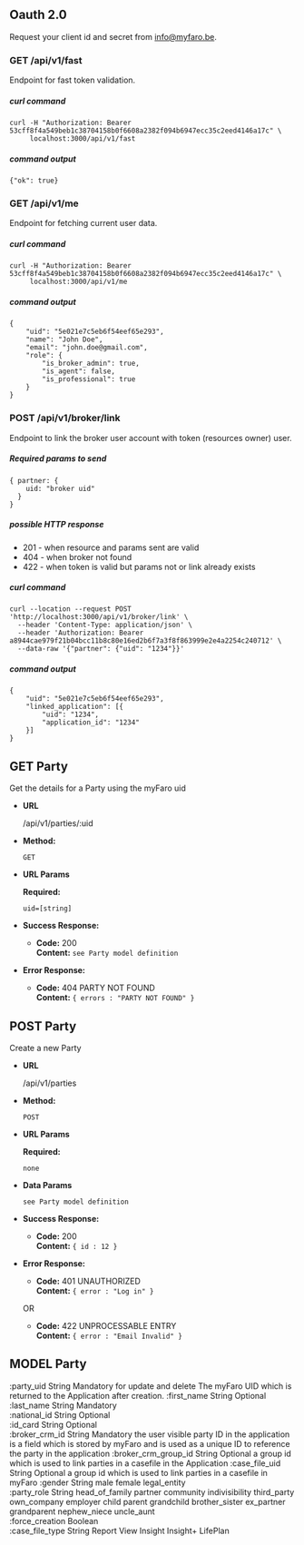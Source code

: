 ## Oauth 2.0

Request your client id and secret from info@myfaro.be.

### GET    /api/v1/fast

Endpoint for fast token validation.

##### curl command

```
curl -H "Authorization: Bearer 53cff8f4a549beb1c38704158b0f6608a2382f094b6947ecc35c2eed4146a17c" \
     localhost:3000/api/v1/fast
```

##### command output
```
{"ok": true}
```

### GET    /api/v1/me

Endpoint for fetching current user data.

##### curl command

```
curl -H "Authorization: Bearer 53cff8f4a549beb1c38704158b0f6608a2382f094b6947ecc35c2eed4146a17c" \
     localhost:3000/api/v1/me
```

##### command output
```
{
    "uid": "5e021e7c5eb6f54eef65e293",
    "name": "John Doe",
    "email": "john.doe@gmail.com",
    "role": {
        "is_broker_admin": true,
        "is_agent": false,
        "is_professional": true
    }
}
```

### POST    /api/v1/broker/link

Endpoint to link the broker user account with token (resources owner) user.

##### Required params to send

```
{ partner: {
    uid: "broker uid"
  }
}
```

##### possible HTTP response

* 201 - when resource and params sent are valid
* 404 - when broker not found
* 422 - when token is valid but params not or link already exists

##### curl command

```
curl --location --request POST 'http://localhost:3000/api/v1/broker/link' \
  --header 'Content-Type: application/json' \
  --header 'Authorization: Bearer a8944cae979f21b04bcc11b8c80e16ed2b6f7a3f8f863999e2e4a2254c240712' \
  --data-raw '{"partner": {"uid": "1234"}}'
```

##### command output
```
{
    "uid": "5e021e7c5eb6f54eef65e293",
    "linked_application": [{
        "uid": "1234",
        "application_id": "1234"
    }]
}
```



GET Party
----
Get the details for a Party using the myFaro uid

* **URL**

  /api/v1/parties/:uid

* **Method:**

  `GET`
  
*  **URL Params**

   **Required:**
 
   `uid=[string]`

* **Success Response:**

  * **Code:** 200 <br />
    **Content:** `see Party model definition`
 
* **Error Response:**

  * **Code:** 404 PARTY NOT FOUND <br />
    **Content:** `{ errors : "PARTY NOT FOUND" }`
  
POST Party
----
Create a new Party

* **URL**

  /api/v1/parties

* **Method:**

  `POST`
  
*  **URL Params**

   **Required:**
 
   `none`

* **Data Params**

   
   `see Party model definition`

* **Success Response:**
  
  * **Code:** 200 <br />
    **Content:** `{ id : 12 }`
 
* **Error Response:**

  * **Code:** 401 UNAUTHORIZED <br />
    **Content:** `{ error : "Log in" }`

  OR

  * **Code:** 422 UNPROCESSABLE ENTRY <br />
    **Content:** `{ error : "Email Invalid" }`

MODEL Party
----

:party_uid	String	Mandatory for update and delete	The myFaro UID which is returned to the Application after creation.
:first_name	String	Optional	
:last_name	String	Mandatory	
:national_id	String	Optional	
:id_card	String	Optional	
:broker_crm_id	String	Mandatory	the user visible party ID in the application is a field which is stored by myFaro and is used as a unique ID to reference the party in the application
:broker_crm_group_id	String	Optional	a group id which is used to link parties in a casefile in the Application
:case_file_uid	String	Optional	a group id which is used to link parties in a casefile in myFaro
:gender	String	male
female
legal_entity	
:party_role	String	head_of_family
partner
community
indivisibility
third_party
own_company
employer
child
parent
grandchild
brother_sister
ex_partner
grandparent
nephew_niece
uncle_aunt	
:force_creation	Boolean		
:case_file_type	String	Report
View
Insight
Insight+
LifePlan	
